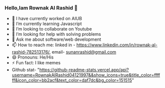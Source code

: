 ### Hello,Iam Rownak Al Rashid 👋

- 🔭 I have currently worked on AIUB
- 🌱 I’m currently learning Javascript
- 👯 I’m looking to collaborate on Youtube
- 🤔 I’m looking for help with solving problems
- 💬 Ask me about software/web development
- 📫 How to reach me: linked in - https://www.linkedin.com/in/rownak-al-rashid-782513176/, email-  sunanrashid@gmail.com
- 😄 Pronouns: He/His
- ⚡ Fun fact: I like memes
- Github stat- "https://github-readme-stats.vercel.app/api?username=RownakAlRashid04121997&&show_icons=true&title_color=ffffff&icon_color=bb2acf&text_color=daf7dc&bg_color=151515"

